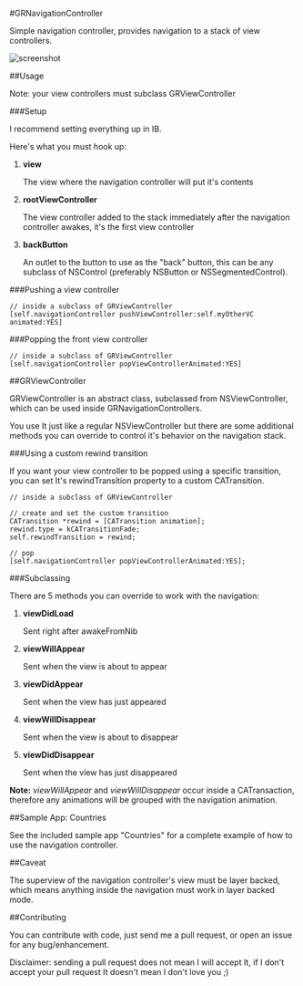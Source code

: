#GRNavigationController

Simple navigation controller, provides navigation to a stack of view controllers.

![screenshot](https://raw.github.com/insidegui/GRNavigationController/master/navigation_demo.gif)

##Usage

Note: your view controllers must subclass GRViewController

###Setup

I recommend setting everything up in IB.

Here's what you must hook up:


1. **view**

	The view where the navigation controller will put it's contents

2. **rootViewController**

	The view controller added to the stack immediately after the navigation controller awakes, it's the first view controller

3. **backButton**

	An outlet to the button to use as the "back" button, this can be any subclass of NSControl (preferably NSButton or NSSegmentedControl).

###Pushing a view controller

	// inside a subclass of GRViewController
	[self.navigationController pushViewController:self.myOtherVC animated:YES]

###Popping the front view controller


	// inside a subclass of GRViewController
	[self.navigationController popViewControllerAnimated:YES]

##GRViewController

GRViewController is an abstract class, subclassed from NSViewController, which can be used inside GRNavigationControllers.

You use It just like a regular NSViewController but there are some additional methods you can override to control it's behavior on the navigation stack.

###Using a custom rewind transition

If you want your view controller to be popped using a specific transition, you can set It's rewindTransition property to a custom CATransition.

	// inside a subclass of GRViewController

	// create and set the custom transition
	CATransition *rewind = [CATransition animation];
	rewind.type = kCATransitionFade;
	self.rewindTransition = rewind;

	// pop
	[self.navigationController popViewControllerAnimated:YES];

###Subclassing

There are 5 methods you can override to work with the navigation:

1. **viewDidLoad**

	Sent right after awakeFromNib

2. **viewWillAppear**

	Sent when the view is about to appear

3. **viewDidAppear**

	Sent when the view has just appeared

4. **viewWillDisappear**

	Sent when the view is about to disappear

5. **viewDidDisappear**

	Sent when the view has just disappeared

**Note:**
_viewWillAppear_ and _viewWillDisappear_ occur inside a CATransaction, therefore any animations will be grouped with the navigation animation.

##Sample App: Countries

See the included sample app "Countries" for a complete example of how to use the navigation controller.

##Caveat

The superview of the navigation controller's view must be layer backed, which means anything inside the navigation must work in layer backed mode.

##Contributing

You can contribute with code, just send me a pull request, or open an issue for any bug/enhancement.

Disclaimer: sending a pull request does not mean I will accept It, if I don't accept your pull request It doesn't mean I don't love you ;)